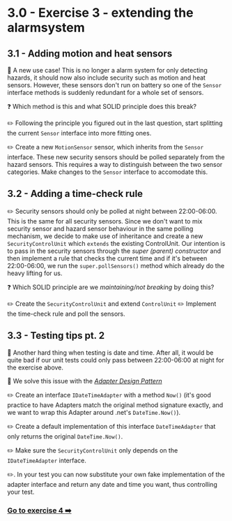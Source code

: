 # 3.0 - Exercise 3 - extending the alarmsystem

## 3.1 - Adding motion and heat sensors

:book: A new use case! This is no longer a alarm system for only detecting hazards, it should now also include security such as motion and heat sensors. However, these sensors don't run on battery so one of the `Sensor` interface methods is suddenly redundant for a whole set of sensors. 

:question: Which method is this and what SOLID principle does this break?

:pencil2: Following the principle you figured out in the last question, start splitting the current `Sensor` interface into more fitting ones.

:pencil2: Create a new `MotionSensor` sensor, which inherits from the `Sensor` interface. These new security sensors should be polled separately from the hazard sensors. This requires a way to distinguish between the two sensor categories. Make changes to the `Sensor` interface to accomodate this.

## 3.2 - Adding a time-check rule

:pencil2: Security sensors should only be polled at night between 22:00-06:00. This is the same for all security sensors. Since we don't want to mix security sensor and hazard sensor behaviour in the same polling mechanism, we decide to make use of inheritance and create a new `SecurityControlUnit` which `extends` the existing ControlUnit. Our intention is to pass in the security sensors through the _super (parent) constructor_ and then implement a rule that checks the current time and if it's between 22:00-06:00, we run the `super.pollSensors()` method which already do the heavy lifting for us.

:question: Which SOLID principle are we _maintaining/not breaking_ by doing this?

:pencil2: Create the `SecurityControlUnit` and extend `ControlUnit`
:pencil2: Implement the time-check rule and poll the sensors.

## 3.3 - Testing tips pt. 2

:book: Another hard thing when testing is date and time. After all, it would be quite bad if our unit tests could only pass between 22:00-06:00 at night for the exercise above.

:book: We solve this issue with the _[Adapter Design Pattern](https://en.wikipedia.org/wiki/Adapter_pattern)_

:pencil2: Create an interface `IDateTimeAdapter` with a method `Now()` (it's good practice to have Adapters match the original method signature exactly, and we want to wrap this Adapter around .net's `DateTime.Now()`).

:pencil2: Create a default implementation of this interface `DateTimeAdapter` that only returns the original `DateTime.Now()`.

:pencil2: Make sure the `SecurityControlUnit` only depends on the `IDateTimeAdapter` interface.

:pencil2:. In your test you can now substitute your own fake implementation of the adapter interface and return any date and time you want, thus controlling your test.

### [Go to exercise 4 :arrow_right:](exercise4.md)
